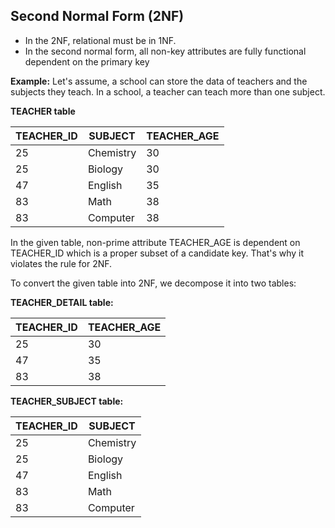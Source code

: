 ## Second Normal Form (2NF)

- In the 2NF, relational must be in 1NF.
- In the second normal form, all non-key attributes are fully functional dependent on the primary key

**Example:** Let's assume, a school can store the data of teachers and the subjects they teach. In a school, a teacher can teach more than one subject.

**TEACHER table**

| TEACHER_ID | SUBJECT   | TEACHER_AGE |
| ---------- | --------- | ----------- |
| 25         | Chemistry | 30          |
| 25         | Biology   | 30          |
| 47         | English   | 35          |
| 83         | Math      | 38          |
| 83         | Computer  | 38          |

In the given table, non-prime attribute TEACHER_AGE is dependent on TEACHER_ID which is a proper subset of a candidate key. That's why it violates the rule for 2NF.

To convert the given table into 2NF, we decompose it into two tables:

**TEACHER_DETAIL table:**

| TEACHER_ID | TEACHER_AGE |
| ---------- | ----------- |
| 25         | 30          |
| 47         | 35          |
| 83         | 38          |

**TEACHER_SUBJECT table:**

| TEACHER_ID | SUBJECT   |
| ---------- | --------- |
| 25         | Chemistry |
| 25         | Biology   |
| 47         | English   |
| 83         | Math      |
| 83         | Computer  |
